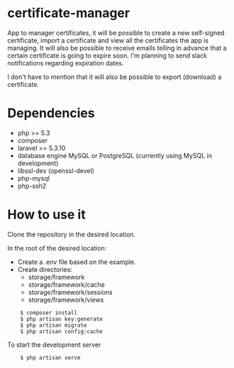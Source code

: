 # certificate-manager

App to manager certificates, it will be possible to create a new self-signed certificate, import a certificate and view all the certificates the app is managing.
It will also be possible to receive emails telling in advance that a certain certificate is going to expire soon. 
I'm planning to send slack notifications regarding expiration dates.

I don't have to mention that it will also be possible to export (download) a certificate.

# Dependencies

- php >= 5.3
- composer
- laravel >= 5.3.10
- database engine MySQL or PostgreSQL (currently using MySQL in development)
- libssl-dev (openssl-devel)
- php-mysql
- php-ssh2

# How to use it
Clone the repository in the desired location.

In the root of the desired location:

- Create a .env file based on the example.
- Create directories:
	- storage/framework
	- storage/framework/cache
	- storage/framework/sessions
	- storage/framework/views

```
	$ composer install
	$ php artisan key:generate
	$ php artisan migrate
	$ php artisan config:cache
```

To start the development server

```
	$ php artisan serve
```
